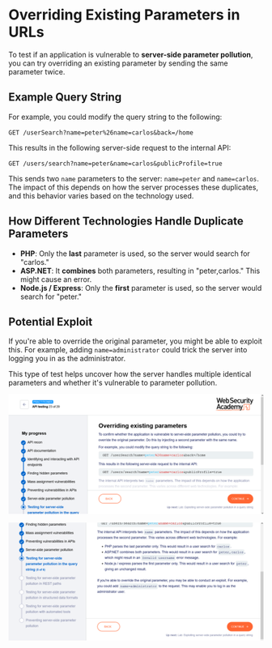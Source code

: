 # Overriding Existing Parameters in URLs

To test if an application is vulnerable to **server-side parameter pollution**, you can try overriding an existing parameter by sending the same parameter twice.

## Example Query String

For example, you could modify the query string to the following:
```http
GET /userSearch?name=peter%26name=carlos&back=/home
```
This results in the following server-side request to the internal API:
```http
GET /users/search?name=peter&name=carlos&publicProfile=true
```
  

This sends two `name` parameters to the server: `name=peter` and `name=carlos`. The impact of this depends on how the server processes these duplicates, and this behavior varies based on the technology used.

## How Different Technologies Handle Duplicate Parameters

- **PHP**: Only the **last** parameter is used, so the server would search for "carlos."
- **ASP.NET**: It **combines** both parameters, resulting in "peter,carlos." This might cause an error.
- **Node.js / Express**: Only the **first** parameter is used, so the server would search for "peter."

## Potential Exploit

If you're able to override the original parameter, you might be able to exploit this. For example, adding `name=administrator` could trick the server into logging you in as the administrator.

This type of test helps uncover how the server handles multiple identical parameters and whether it's vulnerable to parameter pollution.

![Invalid Params](https://github.com/LanZeroth/Portswigger-Writeups/blob/main/Images/override-params1.png)

![Invalid Params](https://github.com/LanZeroth/Portswigger-Writeups/blob/main/Images/override-params2.png)
